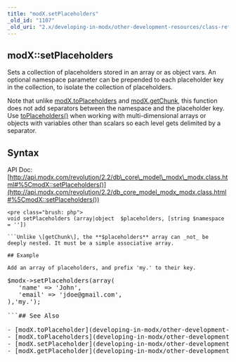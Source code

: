 ```yaml
---
title: "modX.setPlaceholders"
_old_id: "1107"
_old_uri: "2.x/developing-in-modx/other-development-resources/class-reference/modx/modx.setplaceholders"
---
```


## modX::setPlaceholders

Sets a collection of placeholders stored in an array or as object vars. 
An optional namespace parameter can be prepended to each placeholder key in the collection, to isolate the collection of placeholders.

Note that unlike [modX.toPlaceholders](developing-in-modx/other-development-resources/class-reference/modx/modx.toplaceholders "modX.toPlaceholders") and [modX.getChunk](developing-in-modx/other-development-resources/class-reference/modx/modx.getchunk "modX.getChunk"), this function does not add separators between the namespace and the placeholder key. Use [toPlaceholders()](developing-in-modx/other-development-resources/class-reference/modx/modx.toplaceholders "modX.toPlaceholders") when working with multi-dimensional arrays or objects with variables other than scalars so each level gets delimited by a separator.

## Syntax

API Doc: [http://api.modx.com/revolution/2.2/db\_core\_model\_modx\_modx.class.html#%5CmodX::setPlaceholders()](http://api.modx.com/revolution/2.2/db_core_model_modx_modx.class.html#%5CmodX::setPlaceholders())

```
<pre class="brush: php">
void setPlaceholders (array|object  $placeholders, [string $namespace = ''])

```Unlike \[getChunk\], the **$placeholders** array can _not_ be deeply nested. It must be a simple associative array.

## Example

Add an array of placeholders, and prefix 'my.' to their key.

```
<pre class="brush: php">
$modx->setPlaceholders(array(
   'name' => 'John',
   'email' => 'jdoe@gmail.com',
),'my.');

```## See Also

- [modX.toPlaceholder](developing-in-modx/other-development-resources/class-reference/modx/modx.toplaceholder "modX.toPlaceholder")
- [modX.toPlaceholders](developing-in-modx/other-development-resources/class-reference/modx/modx.toplaceholders "modX.toPlaceholders")
- [modX.setPlaceholder](developing-in-modx/other-development-resources/class-reference/modx/modx.setplaceholder "modX.setPlaceholder")
- [modX.getPlaceholder](developing-in-modx/other-development-resources/class-reference/modx/modx.getplaceholder "modX.getPlaceholder")